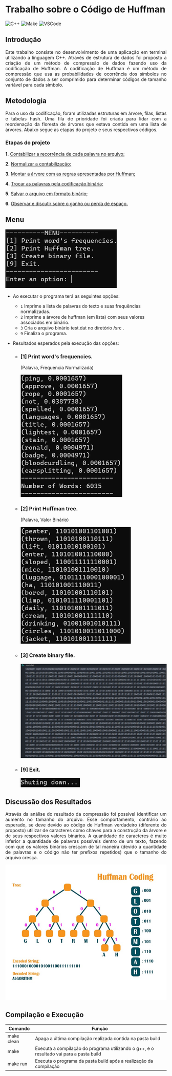 # Trabalho sobre o Código de Huffman

![C++](https://img.shields.io/badge/Linguagem-C++-green.svg)
![Make](https://img.shields.io/badge/Compilacao-Make-orange)
![VSCode](https://img.shields.io/badge/IDE-VSCode-informational)

## Introdução

<p align="justify">
    Este trabalho consiste no desenvolvimento de uma aplicação em terminal utilizando a linguagem C++. Através de estrutura de dados foi proposto a criação de um método de compressão de dados fazendo uso da codificação de Huffman. A codificação de Huffman é um método de compressão que usa as probabilidades de ocorrência dos símbolos no conjunto de dados a ser comprimido para determinar códigos de tamanho variável para cada símbolo.    
</p>

## Metodologia
<p align="justify">
    Para o uso da codificação, foram utilizadas estruturas em árvore, filas, listas e tabelas hash. Uma fila de prioridade foi criada para lidar com a reordenação da floresta de árvores que estava contida em uma lista de árvores. Abaixo segue as etapas do projeto e seus respectivos códigos.
</p>

### Etapas do projeto

__1.__ [Contabilizar a recorrência de cada palavra no arquivo;](https://github.com/diegohat/huffman/blob/main/src/tree.hpp#L80)

__2.__ [Normalizar a contabilização;](https://github.com/diegohat/huffman/blob/main/src/tree.hpp#L88)

__3.__ [Montar a árvore com as regras apresentadas por Huffman;](https://github.com/diegohat/huffman/blob/main/src/tree.hpp#L134)

__4.__ [Trocar as palavras pela codificação binária;](https://github.com/diegohat/huffman/blob/main/src/tree.hpp#L101)

__5.__ [Salvar o arquivo em formato binário;](https://github.com/diegohat/huffman/blob/main/src/tree.hpp#L177)

__6.__ [Observar e discutir sobre o ganho ou perda de espaço.](#discussão-dos-resultados)

## Menu

![Scrennshot](src/img/menuPrincipal.jpg)

- Ao executar o programa terá as seguintes opções:
    - `1` Imprime a lista de palavras do texto e suas frequências normalizadas.
    - `2` Imprime a árvore de huffman (em lista) com seus valores associados em binário.
    - `3` Cria o arquivo binário test.dat no diretório /src .
    - `9` Finaliza o programa.

- Resultados esperados pela execução das opções:

    - ### [1] Print word's frequencies.
        
        (Palavra, Frequencia Normalizada)

        ![Scrennshot](src/img/1.jpg)

    - ### [2] Print Huffman tree.

        (Palavra, Valor Binário)

        ![Scrennshot](src/img/2.jpg)

    - ### [3] Create binary file.

        ![Scrennshot](src/img/3.jpg)

    - ### [9] Exit.

        ![Scrennshot](src/img/4.jpg)


## Discussão dos Resultados

<p align="justify">
    Através da análise do resultado da compressão foi possível identificar um aumento no tamanho do arquivo. Esse comportamento, contrário ao esperado, se deve devido ao código de Huffman verdadeiro (diferente do proposto) utilizar de caracteres como chaves para a construção da árvore e de seus respectivos valores binários. A quantidade de caracteres é muito inferior a quantidade de palavras possíveis dentro de um texto, fazendo com que os valores binários cresçam de tal maneira (devido a quantidade de palavras e o código não ter prefixos repetidos) que o tamanho do arquivo cresça.
</p>

![Scrennshot](src/img/huffman.jpg)

## Compilação e Execução

| Comando    | Função                                                                                  |
| ---------- | --------------------------------------------------------------------------------------- |
| make clean | Apaga a última compilação realizada contida na pasta build                              |
| make       | Executa a compilação do programa utilizando o g++, e o resultado vai para a pasta build |
| make run   | Executa o programa da pasta build após a realização da compilação                       |